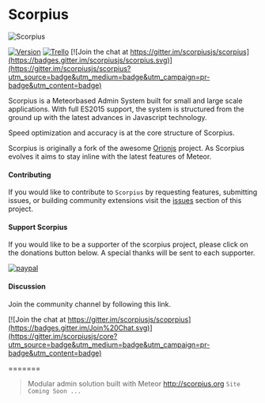 # Scorpius




![Scorpius][1]
 
[![Version](https://img.shields.io/badge/Version-0.3.1-blue.svg?style=flat-square)]() [![Trello](https://img.shields.io/badge/Favro-Roadmap-yellow.svg?style=flat-square)](https://favro.com/organization/33e97eaca264ea0a2fd4dc99/01d1aa78db9d627ac3b21ef8)
[![Join the chat at https://gitter.im/scorpiusjs/scorpius](https://badges.gitter.im/scorpiusjs/scorpius.svg)](https://gitter.im/scorpiusjs/scorpius?utm_source=badge&utm_medium=badge&utm_campaign=pr-badge&utm_content=badge)

Scorpius is a Meteorbased Admin System built for small and large scale applications. With full ES2015 support, the system is structured from the ground up with the latest advances in Javascript technology.

Speed optimization and accuracy is at the core structure of Scorpius.

Scorpius is originally a fork of the awesome [Orionjs](https://github.com/orionjs/orion)
project.  As Scorpius evolves it aims to stay inline with the latest features of Meteor.

#### Contributing
If you would like to contribute to `Scorpius` by requesting features, submitting issues, or building community extensions visit the [issues](https://github.com/scorpiusjs/scorpius/issues) section of this project. 

#### Support Scorpius
If you would like to be a supporter of the scorpius project, please click on the donations button below. A special thanks will be sent to each supporter.

[![paypal](https://www.paypalobjects.com/en_US/i/btn/btn_donate_LG.gif)](https://www.paypal.com/cgi-bin/webscr?cmd=_s-xclick&hosted_button_id=HVJYMSKKU6PKN)

#### Discussion
Join the community channel by following this link.

[![Join the chat at https://gitter.im/scorpiusjs/scoprpius](https://badges.gitter.im/Join%20Chat.svg)](https://gitter.im/scorpiusjs/core?utm_source=badge&utm_medium=badge&utm_campaign=pr-badge&utm_content=badge)


  [1]: https://raw.githubusercontent.com/scorpiusjs/graphics/master/logos/scorpiusjs-logo.png
  
=======

> Modular admin solution built with Meteor http://scorpius.org `Site Coming Soon ...`

